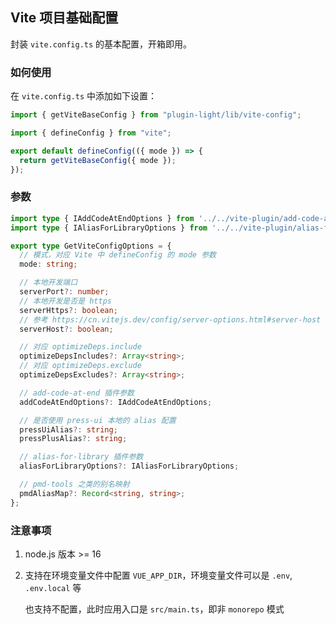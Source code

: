 ## Vite 项目基础配置

封装 `vite.config.ts` 的基本配置，开箱即用。

### 如何使用

在 `vite.config.ts` 中添加如下设置：


```js
import { getViteBaseConfig } from "plugin-light/lib/vite-config";

import { defineConfig } from "vite";

export default defineConfig(({ mode }) => {
  return getViteBaseConfig({ mode });
});
```

### 参数

```ts
import type { IAddCodeAtEndOptions } from '../../vite-plugin/add-code-at-end/types';
import type { IAliasForLibraryOptions } from '../../vite-plugin/alias-for-library/types';

export type GetViteConfigOptions = {
  // 模式，对应 Vite 中 defineConfig 的 mode 参数
  mode: string;

  // 本地开发端口
  serverPort?: number;
  // 本地开发是否是 https
  serverHttps?: boolean;
  // 参考 https://cn.vitejs.dev/config/server-options.html#server-host
  serverHost?: boolean;

  // 对应 optimizeDeps.include
  optimizeDepsIncludes?: Array<string>;
  // 对应 optimizeDeps.exclude
  optimizeDepsExcludes?: Array<string>;

  // add-code-at-end 插件参数
  addCodeAtEndOptions?: IAddCodeAtEndOptions;

  // 是否使用 press-ui 本地的 alias 配置
  pressUiAlias?: string;
  pressPlusAlias?: string;

  // alias-for-library 插件参数
  aliasForLibraryOptions?: IAliasForLibraryOptions;

  // pmd-tools 之类的别名映射
  pmdAliasMap?: Record<string, string>;
};
```

### 注意事项

1. node.js 版本 >= 16

2. 支持在环境变量文件中配置 `VUE_APP_DIR`，环境变量文件可以是 `.env`, `.env.local` 等

    也支持不配置，此时应用入口是 `src/main.ts`，即非 `monorepo` 模式


